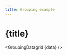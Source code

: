 ```yaml
---
title: Grouping example
---
```


<script>
import GroupingDatagrid from '../_datagrids/grouping/grouping-datagrid.svelte';


import { inventoryData as data } from '$lib/data/data-storage.svelte';
</script>

# {title}

<GroupingDatagrid {data} />



